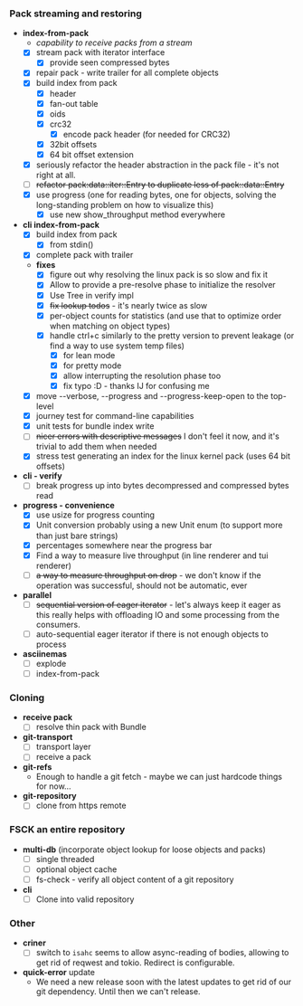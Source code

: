 ### Pack streaming and restoring

* **index-from-pack**
  * _capability to receive packs from a stream_
  * [x] stream pack with iterator interface
    * [x] provide seen compressed bytes
  * [x] repair pack - write trailer for all complete objects
  * [x] build index from pack
      * [x] header
      * [x] fan-out table
      * [x] oids
      * [x] crc32
          * [x] encode pack header (for needed for CRC32)
      * [x] 32bit offsets
      * [x] 64 bit offset extension
  * [x] seriously refactor the header abstraction in the pack file - it's not right at all.
  * [ ] ~~refactor pack:data::iter::Entry to duplicate less of pack::data::Entry~~
  * [x] use progress (one for reading bytes, one for objects, solving the long-standing problem on how to visualize this)
     * [x] use new show_throughput method everywhere
* **cli index-from-pack**
  * [x] build index from pack
     * [x] from stdin()
  * [x] complete pack with trailer
  * **fixes**
    * [x] figure out why resolving the linux pack is so slow and fix it
    * [x] Allow to provide a pre-resolve phase to initialize the resolver
    * [x] Use Tree in verify impl
    * [x] ~~fix lookup todos~~ - it's nearly twice as slow
    * [x] per-object counts for statistics (and use that to optimize order when matching on object types)
    * [x] handle ctrl+c similarly to the pretty version to prevent leakage (or find a way to use
      system temp files)
         * [x] for lean mode
         * [x] for pretty mode
         * [x] allow interrupting the resolution phase too
         * [x] fix typo :D - thanks IJ for confusing me
  * [x] move --verbose, --progress and --progress-keep-open to the top-level 
  * [x] journey test for command-line capabilities
  * [x] unit tests for bundle index write
  * [ ] ~~nicer errors with descriptive messages~~ I don't feel it now, and it's trivial to add them when needed
  * [x] stress test generating an index for the linux kernel pack (uses 64 bit offsets)
* **cli - verify**
   * [ ] break progress up into bytes decompressed and compressed bytes read
* **progress - convenience**
  * [x] use usize for progress counting
  * [x] Unit conversion probably using a new Unit enum (to support more than just bare strings)
  * [x] percentages somewhere near the progress bar
  * [x] Find a way to measure live throughput (in line renderer and tui renderer)
  * [ ] ~~a way to measure throughput on drop~~ - we don't know if the operation was successful, should not be automatic, ever
* **parallel**
  * [ ] ~~sequential version of eager iterator~~ - let's always keep it eager as this really helps with offloading IO and some processing
        from the consumers.
  * [ ] auto-sequential eager iterator if there is not enough objects to process
* **asciinemas**
   * [ ] explode
   * [ ] index-from-pack
  
### Cloning

* **receive pack**
  * [ ] resolve thin pack with Bundle
* **git-transport**
  * [ ] transport layer
  * [ ] receive a pack
* **git-refs**
  * Enough to handle a git fetch - maybe we can just hardcode things for now…
* **git-repository**
  * [ ] clone from https remote
  
### FSCK an entire repository

* **multi-db** (incorporate object lookup for loose objects and packs)
  * [ ] single threaded
  * [ ] optional object cache
  * [ ] fs-check - verify all object content of a git repository
* **cli**
  * [ ] Clone into valid repository
  
### Other
* **criner**
  * [ ] switch to `isahc`
    seems to allow async-reading of bodies, allowing to get rid of reqwest and tokio. Redirect is configurable.
* **quick-error** update
  * We need a new release soon with the latest updates to get rid of our git dependency. Until then we can't release.

